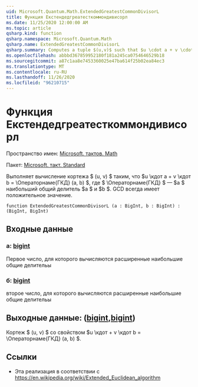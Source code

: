 ```yaml
---
uid: Microsoft.Quantum.Math.ExtendedGreatestCommonDivisorL
title: Функция Екстендедгреатесткоммондивисорл
ms.date: 11/25/2020 12:00:00 AM
ms.topic: article
qsharp.kind: function
qsharp.namespace: Microsoft.Quantum.Math
qsharp.name: ExtendedGreatestCommonDivisorL
qsharp.summary: Computes a tuple $(u,v)$ such that $u \cdot a + v \cdot b = \operatorname{GCD}(a, b)$, where $\operatorname{GCD}$ is $a$ greatest common divisor of $a$ and $b$. The GCD is always positive.
ms.openlocfilehash: abbbd367859952180f181a245ca0754646529b18
ms.sourcegitcommit: a87c1aa8e7453360025e47ba614f25b02ea84ec3
ms.translationtype: MT
ms.contentlocale: ru-RU
ms.lasthandoff: 11/26/2020
ms.locfileid: "96210715"
---
```

# <a name="extendedgreatestcommondivisorl-function"></a>Функция Екстендедгреатесткоммондивисорл

Пространство имен: [Microsoft. тактов. Math](xref:Microsoft.Quantum.Math)

Пакет: [Microsoft. такт. Standard](https://nuget.org/packages/Microsoft.Quantum.Standard)


Выполняет вычисление кортежа $ (u, v) $ таким, что $u \кдот a + v \кдот b = \Операторнаме{ГКД} (a, b) $, где $ \Операторнаме{ГКД} $ — $a $ наибольший общий делитель $a $ и $b $. GCD всегда имеет положительное значение.

```qsharp
function ExtendedGreatestCommonDivisorL (a : BigInt, b : BigInt) : (BigInt, BigInt)
```


## <a name="input"></a>Входные данные

### <a name="a--bigint"></a>a: [bigint](xref:microsoft.quantum.lang-ref.bigint)

Первое число, для которого вычисляются расширенные наибольшие общие делительы


### <a name="b--bigint"></a>б: [bigint](xref:microsoft.quantum.lang-ref.bigint)

второе число, для которого вычисляются расширенные наибольшие общие делительы



## <a name="output--bigintbigint"></a>Выходные данные: ([bigint](xref:microsoft.quantum.lang-ref.bigint),[bigint](xref:microsoft.quantum.lang-ref.bigint))

Кортеж $ (u, v) $ со свойством $u \кдот + v \кдот b = \Операторнаме{ГКД} (a, b) $.

## <a name="references"></a>Ссылки

- Эта реализация в соответствии с https://en.wikipedia.org/wiki/Extended_Euclidean_algorithm